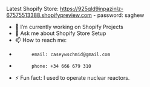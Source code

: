 Latest Shopify Store: https://925qld9inpazinlz-67575513388.shopifypreview.com
                      - password: saghew

- 🔭 I’m currently working on Shopify Projects
- 💬 Ask me about Shopify Store Setup
- 📫 How to reach me: 
-           email: caseywschmid@gmail.com
-           phone: +34 666 679 310
- ⚡ Fun fact: I used to operate nuclear reactors.
